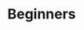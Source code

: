 ---
layout: posts_by_category
categories: beginners
title: Beginners
permalink: /category/beginners
---